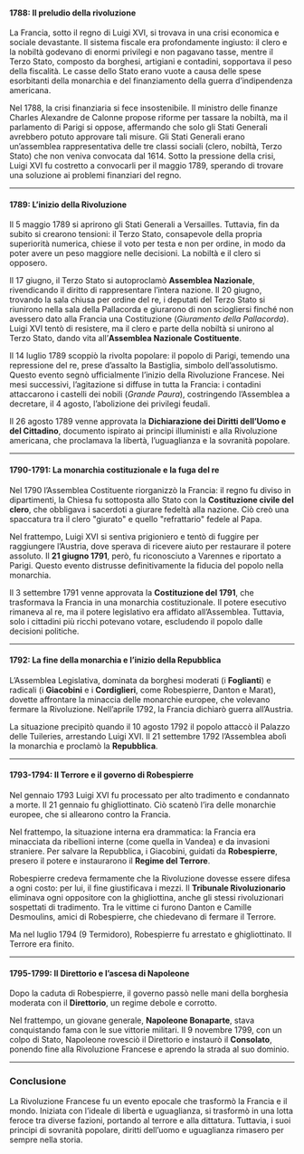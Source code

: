 #### **1788: Il preludio della rivoluzione**

La Francia, sotto il regno di Luigi XVI, si trovava in una crisi economica e sociale devastante. Il sistema fiscale era profondamente ingiusto: il clero e la nobiltà godevano di enormi privilegi e non pagavano tasse, mentre il Terzo Stato, composto da borghesi, artigiani e contadini, sopportava il peso della fiscalità. Le casse dello Stato erano vuote a causa delle spese esorbitanti della monarchia e del finanziamento della guerra d’indipendenza americana.

Nel 1788, la crisi finanziaria si fece insostenibile. Il ministro delle finanze Charles Alexandre de Calonne propose riforme per tassare la nobiltà, ma il parlamento di Parigi si oppose, affermando che solo gli Stati Generali avrebbero potuto approvare tali misure. Gli Stati Generali erano un’assemblea rappresentativa delle tre classi sociali (clero, nobiltà, Terzo Stato) che non veniva convocata dal 1614. Sotto la pressione della crisi, Luigi XVI fu costretto a convocarli per il maggio 1789, sperando di trovare una soluzione ai problemi finanziari del regno.

---

#### **1789: L’inizio della Rivoluzione**

Il 5 maggio 1789 si aprirono gli Stati Generali a Versailles. Tuttavia, fin da subito si crearono tensioni: il Terzo Stato, consapevole della propria superiorità numerica, chiese il voto per testa e non per ordine, in modo da poter avere un peso maggiore nelle decisioni. La nobiltà e il clero si opposero.

Il 17 giugno, il Terzo Stato si autoproclamò **Assemblea Nazionale**, rivendicando il diritto di rappresentare l’intera nazione. Il 20 giugno, trovando la sala chiusa per ordine del re, i deputati del Terzo Stato si riunirono nella sala della Pallacorda e giurarono di non sciogliersi finché non avessero dato alla Francia una Costituzione (_Giuramento della Pallacorda_). Luigi XVI tentò di resistere, ma il clero e parte della nobiltà si unirono al Terzo Stato, dando vita all’**Assemblea Nazionale Costituente**.

Il 14 luglio 1789 scoppiò la rivolta popolare: il popolo di Parigi, temendo una repressione del re, prese d’assalto la Bastiglia, simbolo dell’assolutismo. Questo evento segnò ufficialmente l’inizio della Rivoluzione Francese. Nei mesi successivi, l’agitazione si diffuse in tutta la Francia: i contadini attaccarono i castelli dei nobili (_Grande Paura_), costringendo l’Assemblea a decretare, il 4 agosto, l’abolizione dei privilegi feudali.

Il 26 agosto 1789 venne approvata la **Dichiarazione dei Diritti dell’Uomo e del Cittadino**, documento ispirato ai principi illuministi e alla Rivoluzione americana, che proclamava la libertà, l’uguaglianza e la sovranità popolare.

---

#### **1790-1791: La monarchia costituzionale e la fuga del re**

Nel 1790 l’Assemblea Costituente riorganizzò la Francia: il regno fu diviso in dipartimenti, la Chiesa fu sottoposta allo Stato con la **Costituzione civile del clero**, che obbligava i sacerdoti a giurare fedeltà alla nazione. Ciò creò una spaccatura tra il clero "giurato" e quello "refrattario" fedele al Papa.

Nel frattempo, Luigi XVI si sentiva prigioniero e tentò di fuggire per raggiungere l’Austria, dove sperava di ricevere aiuto per restaurare il potere assoluto. Il **21 giugno 1791**, però, fu riconosciuto a Varennes e riportato a Parigi. Questo evento distrusse definitivamente la fiducia del popolo nella monarchia.

Il 3 settembre 1791 venne approvata la **Costituzione del 1791**, che trasformava la Francia in una monarchia costituzionale. Il potere esecutivo rimaneva al re, ma il potere legislativo era affidato all’Assemblea. Tuttavia, solo i cittadini più ricchi potevano votare, escludendo il popolo dalle decisioni politiche.

---

#### **1792: La fine della monarchia e l’inizio della Repubblica**

L’Assemblea Legislativa, dominata da borghesi moderati (i **Foglianti**) e radicali (i **Giacobini** e i **Cordiglieri**, come Robespierre, Danton e Marat), dovette affrontare la minaccia delle monarchie europee, che volevano fermare la Rivoluzione. Nell’aprile 1792, la Francia dichiarò guerra all’Austria.

La situazione precipitò quando il 10 agosto 1792 il popolo attaccò il Palazzo delle Tuileries, arrestando Luigi XVI. Il 21 settembre 1792 l’Assemblea abolì la monarchia e proclamò la **Repubblica**.

---

#### **1793-1794: Il Terrore e il governo di Robespierre**

Nel gennaio 1793 Luigi XVI fu processato per alto tradimento e condannato a morte. Il 21 gennaio fu ghigliottinato. Ciò scatenò l’ira delle monarchie europee, che si allearono contro la Francia.

Nel frattempo, la situazione interna era drammatica: la Francia era minacciata da ribellioni interne (come quella in Vandea) e da invasioni straniere. Per salvare la Repubblica, i Giacobini, guidati da **Robespierre**, presero il potere e instaurarono il **Regime del Terrore**.

Robespierre credeva fermamente che la Rivoluzione dovesse essere difesa a ogni costo: per lui, il fine giustificava i mezzi. Il **Tribunale Rivoluzionario** eliminava ogni oppositore con la ghigliottina, anche gli stessi rivoluzionari sospettati di tradimento. Tra le vittime ci furono Danton e Camille Desmoulins, amici di Robespierre, che chiedevano di fermare il Terrore.

Ma nel luglio 1794 (9 Termidoro), Robespierre fu arrestato e ghigliottinato. Il Terrore era finito.

---

#### **1795-1799: Il Direttorio e l’ascesa di Napoleone**

Dopo la caduta di Robespierre, il governo passò nelle mani della borghesia moderata con il **Direttorio**, un regime debole e corrotto.

Nel frattempo, un giovane generale, **Napoleone Bonaparte**, stava conquistando fama con le sue vittorie militari. Il 9 novembre 1799, con un colpo di Stato, Napoleone rovesciò il Direttorio e instaurò il **Consolato**, ponendo fine alla Rivoluzione Francese e aprendo la strada al suo dominio.

---

### **Conclusione**

La Rivoluzione Francese fu un evento epocale che trasformò la Francia e il mondo. Iniziata con l’ideale di libertà e uguaglianza, si trasformò in una lotta feroce tra diverse fazioni, portando al terrore e alla dittatura. Tuttavia, i suoi principi di sovranità popolare, diritti dell’uomo e uguaglianza rimasero per sempre nella storia.